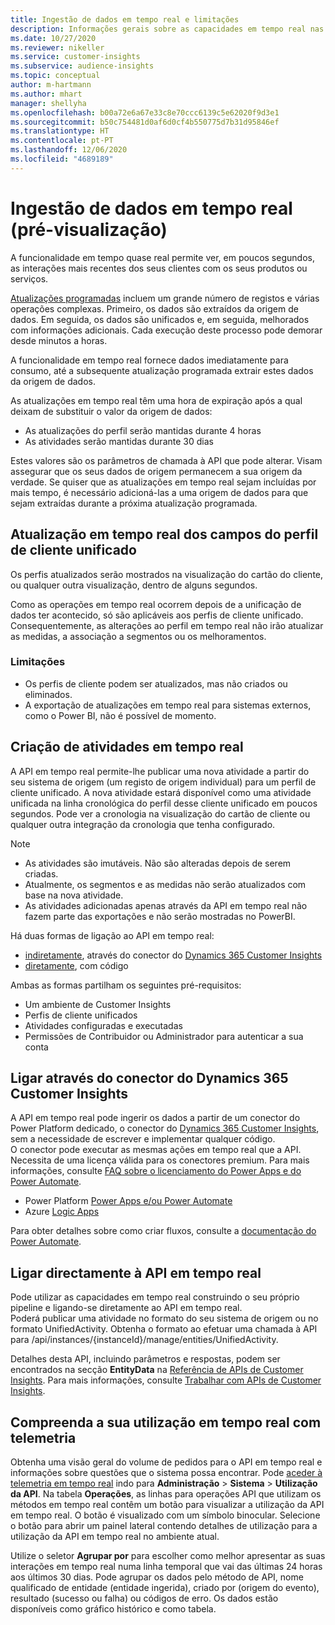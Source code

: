 ```yaml
---
title: Ingestão de dados em tempo real e limitações
description: Informações gerais sobre as capacidades em tempo real nas informações de audiência.
ms.date: 10/27/2020
ms.reviewer: nikeller
ms.service: customer-insights
ms.subservice: audience-insights
ms.topic: conceptual
author: m-hartmann
ms.author: mhart
manager: shellyha
ms.openlocfilehash: b00a72e6a67e33c8e70ccc6139c5e62020f9d3e1
ms.sourcegitcommit: b50c754481d0af6d0cf4b550775d7b31d95846ef
ms.translationtype: HT
ms.contentlocale: pt-PT
ms.lasthandoff: 12/06/2020
ms.locfileid: "4689189"
---
```

# <a name="real-time-data-ingestion-preview"></a>Ingestão de dados em tempo real (pré-visualização)

A funcionalidade em tempo quase real permite ver, em poucos segundos, as interações mais recentes dos seus clientes com os seus produtos ou serviços.

[Atualizações programadas](system.md#schedule-tab) incluem um grande número de registos e várias operações complexas. Primeiro, os dados são extraídos da origem de dados. Em seguida, os dados são unificados e, em seguida, melhorados com informações adicionais. Cada execução deste processo pode demorar desde minutos a horas.

A funcionalidade em tempo real fornece dados imediatamente para consumo, até a subsequente atualização programada extrair estes dados da origem de dados.

As atualizações em tempo real têm uma hora de expiração após a qual deixam de substituir o valor da origem de dados:

- As atualizações do perfil serão mantidas durante 4 horas
- As atividades serão mantidas durante 30 dias

Estes valores são os parâmetros de chamada à API que pode alterar. Visam assegurar que os seus dados de origem permanecem a sua origem da verdade. Se quiser que as atualizações em tempo real sejam incluídas por mais tempo, é necessário adicioná-las a uma origem de dados para que sejam extraídas durante a próxima atualização programada.

## <a name="real-time-update-of-the-unified-customer-profile-fields"></a>Atualização em tempo real dos campos do perfil de cliente unificado

Os perfis atualizados serão mostrados na visualização do cartão do cliente, ou qualquer outra visualização, dentro de alguns segundos.

Como as operações em tempo real ocorrem depois de a unificação de dados ter acontecido, só são aplicáveis aos perfis de cliente unificado. Consequentemente, as alterações ao perfil em tempo real não irão atualizar as medidas, a associação a segmentos ou os melhoramentos.

### <a name="limitations"></a>Limitações

- Os perfis de cliente podem ser atualizados, mas não criados ou eliminados.
- A exportação de atualizações em tempo real para sistemas externos, como o Power BI, não é possível de momento.

## <a name="real-time-creation-of-activities"></a>Criação de atividades em tempo real

A API em tempo real permite-lhe publicar uma nova atividade a partir do seu sistema de origem (um registo de origem individual) para um perfil de cliente unificado. A nova atividade estará disponível como uma atividade unificada na linha cronológica do perfil desse cliente unificado em poucos segundos. Pode ver a cronologia na visualização do cartão de cliente ou qualquer outra integração da cronologia que tenha configurado.

> [!NOTE]
>
> - As atividades são imutáveis. Não são alteradas depois de serem criadas.
> - Atualmente, os segmentos e as medidas não serão atualizados com base na nova atividade.
> - As atividades adicionadas apenas através da API em tempo real não fazem parte das exportações e não serão mostradas no PowerBI.

Há duas formas de ligação ao API em tempo real:

- [indiretamente](#connect-via-the-dynamics-365-customer-insights-connector), através do conector do [Dynamics 365 Customer Insights](https://docs.microsoft.com/connectors/customerinsights/)
- [diretamente](#connect-directly-to-the-real-time-api), com código

Ambas as formas partilham os seguintes pré-requisitos:

- Um ambiente de Customer Insights
- Perfis de cliente unificados
- Atividades configuradas e executadas
- Permissões de Contribuidor ou Administrador para autenticar a sua conta

## <a name="connect-via-the-dynamics-365-customer-insights-connector"></a>Ligar através do conector do Dynamics 365 Customer Insights

A API em tempo real pode ingerir os dados a partir de um conector do Power Platform dedicado, o conector do [Dynamics 365 Customer Insights](https://docs.microsoft.com/connectors/customerinsights/), sem a necessidade de escrever e implementar qualquer código.    
O conector pode executar as mesmas ações em tempo real que a API. Necessita de uma licença válida para os conectores premium. Para mais informações, consulte [FAQ sobre o licenciamento do Power Apps e do Power Automate](https://docs.microsoft.com/power-platform/admin/powerapps-flow-licensing-faq).

- Power Platform [Power Apps e/ou Power Automate](https://docs.microsoft.com/connectors/)
- Azure [Logic Apps](https://docs.microsoft.com/azure/connectors/apis-list)

Para obter detalhes sobre como criar fluxos, consulte a [documentação do Power Automate](https://docs.microsoft.com/power-automate/).

## <a name="connect-directly-to-the-real-time-api"></a>Ligar directamente à API em tempo real

Pode utilizar as capacidades em tempo real construindo o seu próprio pipeline e ligando-se diretamente ao API em tempo real.    
Poderá publicar uma atividade no formato do seu sistema de origem ou no formato UnifiedActivity. Obtenha o formato ao efetuar uma chamada à API para /api/instances/{instanceId}/manage/entities/UnifiedActivity.

Detalhes desta API, incluindo parâmetros e respostas, podem ser encontrados na secção **EntityData** na [Referência de APIs de Customer Insights](https://developer.ci.ai.dynamics.com/api-details#api=CustomerInsights). Para mais informações, consulte [Trabalhar com APIs de Customer Insights](apis.md).

## <a name="understand-your-real-time-usage-with-telemetry"></a>Compreenda a sua utilização em tempo real com telemetria

Obtenha uma visão geral do volume de pedidos para o API em tempo real e informações sobre questões que o sistema possa encontrar. Pode [aceder à telemetria em tempo real](system.md#api-usage-tab) indo para **Administração** > **Sistema** > **Utilização da API**. Na tabela **Operações**, as linhas para operações API que utilizam os métodos em tempo real contêm um botão para visualizar a utilização da API em tempo real. O botão é visualizado com um símbolo binocular. Selecione o botão para abrir um painel lateral contendo detalhes de utilização para a utilização da API em tempo real no ambiente atual.

Utilize o seletor **Agrupar por** para escolher como melhor apresentar as suas interações em tempo real numa linha temporal que vai das últimas 24 horas aos últimos 30 dias. Pode agrupar os dados pelo método de API, nome qualificado de entidade (entidade ingerida), criado por (origem do evento), resultado (sucesso ou falha) ou códigos de erro. Os dados estão disponíveis como gráfico histórico e como tabela.
